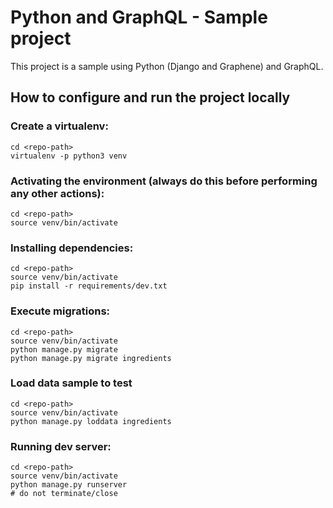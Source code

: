 # Python and GraphQL - Sample project

This project is a sample using Python (Django and Graphene) and GraphQL. 

## How to configure and run the project locally

### Create a virtualenv:
```
cd <repo-path>
virtualenv -p python3 venv
```

### Activating the environment (**always** do this before performing any other actions):  
```
cd <repo-path>
source venv/bin/activate
```

### Installing dependencies:  
```
cd <repo-path>
source venv/bin/activate
pip install -r requirements/dev.txt
```
### Execute migrations:
```
cd <repo-path>
source venv/bin/activate
python manage.py migrate
python manage.py migrate ingredients

```

### Load data sample to test
```
cd <repo-path>
source venv/bin/activate
python manage.py loddata ingredients
```

### Running dev server:  
```
cd <repo-path>
source venv/bin/activate
python manage.py runserver
# do not terminate/close
```
